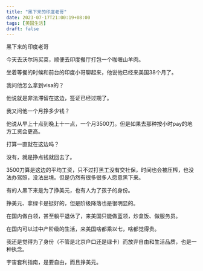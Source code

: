 ```yaml
---
title: "黑下来的印度老哥"
date: 2023-07-17T21:00:19+08:00
tags: [美国生活]
draft: false
---
```

黑下来的印度老哥
<!--more-->
今天去沃尔玛买菜，顺便去印度餐厅打包一个咖喱山羊肉。

坐着等餐的时候和前台的印度小哥聊起来，他说他已经来美国38个月了。

我问他怎么拿到visa的？

他说就是非法滞留在这边，签证已经过期了。

我又问他一个月挣多少钱？

他说从早上十点到晚上十一点，一个月3500刀。但是如果去那种按小时pay的地方工资会更高。

打算一直就在这边吗？

没有，就是挣点钱就回去了。

3500刀算是这边的平均工资，只不过打黑工没有交社保，时间也会被压榨，也没法办驾照，没法出境。但是仍然有很多很多人愿意黑下来。

有的人黑下来是为了挣美元，也有人为了孩子的身份。

挣美元、拿绿卡是挺好的，但是阶级降落也是很明显的。

在国内做白领，甚至躺平退休了，来美国只能做蓝领，炒盒饭、做服务员。

在国内可以过中产阶级的生活，来美国啥都乘以七，啥都觉得贵。

我还是觉得为了身份（不管是北京户口还是绿卡）而放弃自由和生活品质，也是一种执念。

宇宙套利指南，是要自由，而且挣美元。